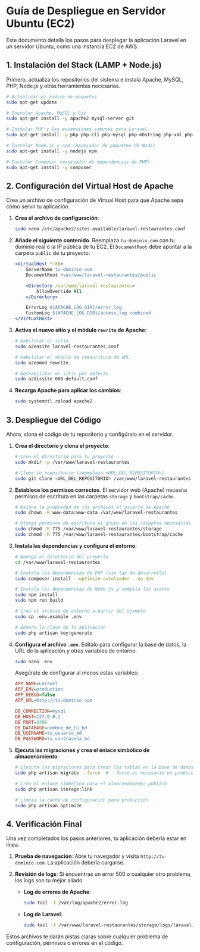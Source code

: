 # Guía de Despliegue en Servidor Ubuntu (EC2)

Este documento detalla los pasos para desplegar la aplicación Laravel en un servidor Ubuntu, como una instancia EC2 de AWS.

## 1. Instalación del Stack (LAMP + Node.js)

Primero, actualiza los repositorios del sistema e instala Apache, MySQL, PHP, Node.js y otras herramientas necesarias.

```bash
# Actualizar el índice de paquetes
sudo apt-get update

# Instalar Apache, MySQL y Git
sudo apt-get install -y apache2 mysql-server git

# Instalar PHP y las extensiones comunes para Laravel
sudo apt-get install -y php php-cli php-mysql php-mbstring php-xml php-curl php-zip php-bcmath

# Instalar Node.js y npm (manejador de paquetes de Node)
sudo apt-get install -y nodejs npm

# Instalar Composer (manejador de dependencias de PHP)
sudo apt-get install -y composer
```

## 2. Configuración del Virtual Host de Apache

Crea un archivo de configuración de Virtual Host para que Apache sepa cómo servir tu aplicación.

1.  **Crea el archivo de configuración**:

    ```bash
    sudo nano /etc/apache2/sites-available/laravel-restaurantes.conf
    ```

2.  **Añade el siguiente contenido**. Reemplaza `tu-dominio.com` con tu dominio real o la IP pública de tu EC2. El `DocumentRoot` debe apuntar a la carpeta `public` de tu proyecto.

    ```apache
    <VirtualHost *:80>
        ServerName tu-dominio.com
        DocumentRoot /var/www/laravel-restaurantes/public

        <Directory /var/www/laravel-restaurantes>
            AllowOverride All
        </Directory>

        ErrorLog ${APACHE_LOG_DIR}/error.log
        CustomLog ${APACHE_LOG_DIR}/access.log combined
    </VirtualHost>
    ```

3.  **Activa el nuevo sitio y el módulo `rewrite` de Apache**:

    ```bash
    # Habilitar el sitio
    sudo a2ensite laravel-restaurantes.conf

    # Habilitar el módulo de reescritura de URL
    sudo a2enmod rewrite

    # Deshabilitar el sitio por defecto
    sudo a2dissite 000-default.conf
    ```

4.  **Recarga Apache para aplicar los cambios**:

    ```bash
    sudo systemctl reload apache2
    ```

## 3. Despliegue del Código

Ahora, clona el código de tu repositorio y configúralo en el servidor.

1.  **Crea el directorio y clona el proyecto**:

    ```bash
    # Crea el directorio para tu proyecto
    sudo mkdir -p /var/www/laravel-restaurantes

    # Clona tu repositorio (reemplaza <URL_DEL_REPOSITORIO>)
    sudo git clone <URL_DEL_REPOSITORIO> /var/www/laravel-restaurantes
    ```

2.  **Establece los permisos correctos**. El servidor web (Apache) necesita permisos de escritura en las carpetas `storage` y `bootstrap/cache`.

    ```bash
    # Asigna la propiedad de los archivos al usuario de Apache
    sudo chown -R www-data:www-data /var/www/laravel-restaurantes

    # Otorga permisos de escritura al grupo en las carpetas necesarias
    sudo chmod -R 775 /var/www/laravel-restaurantes/storage
    sudo chmod -R 775 /var/www/laravel-restaurantes/bootstrap/cache
    ```

3.  **Instala las dependencias y configura el entorno**:

    ```bash
    # Navega al directorio del proyecto
    cd /var/www/laravel-restaurantes

    # Instala las dependencias de PHP (sin las de desarrollo)
    sudo composer install --optimize-autoloader --no-dev

    # Instala las dependencias de Node.js y compila los assets
    sudo npm install
    sudo npm run build

    # Crea el archivo de entorno a partir del ejemplo
    sudo cp .env.example .env

    # Genera la clave de la aplicación
    sudo php artisan key:generate
    ```

4.  **Configura el archivo `.env`**. Edítalo para configurar la base de datos, la URL de la aplicación y otras variables de entorno.

    ```bash
    sudo nano .env
    ```

    Asegúrate de configurar al menos estas variables:

    ```ini
    APP_NAME=Laravel
    APP_ENV=production
    APP_DEBUG=false
    APP_URL=http://tu-dominio.com

    DB_CONNECTION=mysql
    DB_HOST=127.0.0.1
    DB_PORT=3306
    DB_DATABASE=nombre_de_tu_bd
    DB_USERNAME=tu_usuario_bd
    DB_PASSWORD=tu_contraseña_bd
    ```

5.  **Ejecuta las migraciones y crea el enlace simbólico de almacenamiento**:

    ```bash
    # Ejecuta las migraciones para crear las tablas en la base de datos
    sudo php artisan migrate --force  # --force es necesario en producción

    # Crea el enlace simbólico para el almacenamiento público
    sudo php artisan storage:link

    # Limpia la caché de configuración para producción
    sudo php artisan optimize
    ```

## 4. Verificación Final

Una vez completados los pasos anteriores, tu aplicación debería estar en línea.

1.  **Prueba de navegación**: Abre tu navegador y visita `http://tu-dominio.com`. La aplicación debería cargarse.

2.  **Revisión de logs**: Si encuentras un error 500 o cualquier otro problema, los logs son tu mejor aliado.

    *   **Log de errores de Apache**:

        ```bash
        sudo tail -f /var/log/apache2/error.log
        ```

    *   **Log de Laravel**:

        ```bash
        sudo tail -f /var/www/laravel-restaurantes/storage/logs/laravel.log
        ```

Estos archivos te darán pistas claras sobre cualquier problema de configuración, permisos o errores en el código.
